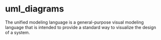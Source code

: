 # uml_diagrams
The unified modeling language is a general-purpose visual modeling language that is intended to provide a standard way to visualize the design of a system.
